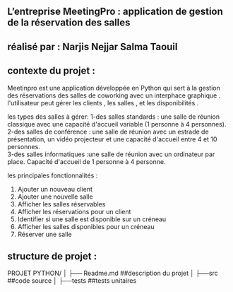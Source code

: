 ##              L’entreprise MeetingPro : application de gestion de la réservation des salles


## réalisé par : Narjis Nejjar  Salma Taouil


## contexte du projet :
Meetinpro est une application développée en Python qui sert à la gestion des réservations des salles de coworking avec un interphace graphique .
l'utilisateur peut gérer les clients , les salles , et les disponibilités .


les types des salles à gérer:
1-des salles standards : une salle de réunion classique avec une capacité d'accueil variable (1 personne
à 4 personnes).
2-des salles de conférence : une salle de réunion avec un estrade de présentation, un vidéo projecteur et
une capacité d'accueil entre 4 et 10 personnes.  
3-des salles informatiques :une salle de réunion avec un ordinateur par place. Capacité d'accueil de 1
personne à 4 personne. 


les principales fonctionnalités :
1. Ajouter un nouveau client
2. Ajouter une nouvelle salle
3. Afficher les salles réservables
4. Afficher les réservations pour un client
5. Identifier si une salle est disponible sur un créneau
6. Afficher les salles disponibles pour un créneau
7. Réserver une salle 


## structure de projet :
PROJET PYTHON/
│
├── Readme.md                       ##description du projet
│
├──src                              ##code source 
│
├──tests                            ##tests unitaires
